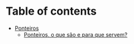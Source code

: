 # Table of contents

* [Ponteiros](README.md)
  * [Ponteiros, o que são e para que servem?](ponteiros/untitled.md)
